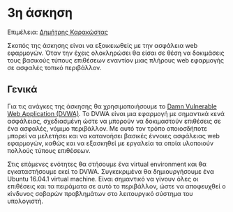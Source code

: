 # 3η άσκηση

Επιμέλεια: [Δημήτρης Καρακώστας](https://dimkarakostas.com)

Σκοπός της άσκησης είναι να εξοικειωθείς με την ασφάλεια web εφαρμογών. Όταν την
έχεις ολοκληρώσει θα είσαι σε θέση να δοκιμάσεις τους βασικούς τύπους επιθέσεων
εναντίον μιας πλήρους web εφαρμογής σε ασφαλές τοπικό περιβάλλον.

## Γενικά

Για τις ανάγκες της άσκησης θα χρησιμοποιήσουμε το [Damn Vulnerable Web
Application (DVWA)](http://www.dvwa.co.uk/). Το DVWA είναι μια εφαρμογή με
σημαντικά κενά ασφάλειας, σχεδιασμένη ώστε να μπορούν να δοκιμαστούν επιθέσεις
σε ένα ασφαλές, νόμιμο περιβάλλον. Με αυτό τον τρόπο οποιοσδήποτε μπορεί να
μελετήσει και να κατανοήσει βασικές έννοιες ασφάλειας web εφαρμογών, καθώς και
να εξασκηθεί με εργαλεία τα οποία υλοποιούν πολλούς τύπους επιθέσεων.

Στις επόμενες ενότητες θα στήσουμε ένα virtual environment και θα εγκαταστήσουμε
εκεί το DVWA. Συγκεκριμένα θα δημιουργήσουμε ένα Ubuntu 16.04.1 virtual machine.
Είναι σημαντικό να γίνουν όλες οι επιθέσεις και τα πειράματα σε αυτό το
περιβάλλον, ώστε να αποφευχθεί ο κίνδυνος σοβαρών προβλημάτων στο λειτουργικό
σύστημα του υπολογιστή.

